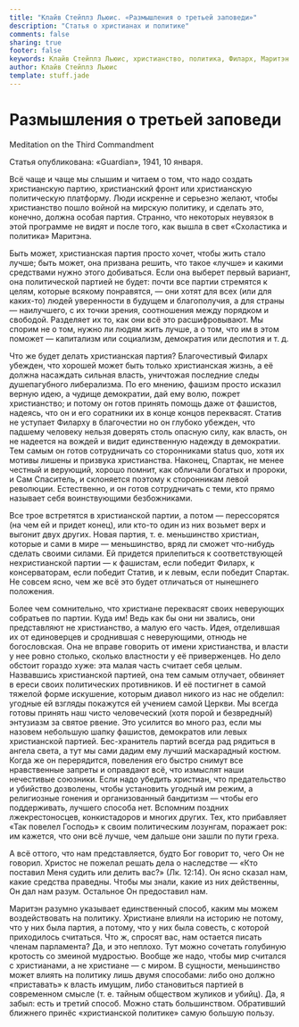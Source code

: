 ```yaml
---
title: "Клайв Стейплз Льюис. «Размышления о третьей заповеди»"
description: "Статья о христианах и политике"
comments: false
sharing: true
footer: false
keywords: Клайв Стейплз Льюис, христианство, политика, Филарх, Маритэн
author: Клайв Стейплз Льюис
template: stuff.jade
---
```


# Размышления о третьей заповеди

Meditation on the Third Commandment

Статья опубликована: «Guardian», 1941, 10 января.

Всё чаще и чаще мы слышим и читаем о том, что надо создать христианскую партию, христианский фронт или христианскую политическую платформу. Люди искренне и серьезно желают, чтобы христианство пошло войной на мирскую политику, и сделать это, конечно, должна особая партия. Странно, что некоторых неувязок в этой программе не видят и после того, как вышла в свет «Схоластика и политика» Маритэна.

Быть может, христианская партия просто хочет, чтобы жить стало лучше; быть может, она призвана решить, что такое «лучше» и какими средствами нужно этого добиваться. Если она выберет первый вариант, она политической партией не будет: почти все партии стремятся к целям, которые всякому понравятся, — они хотят для всех (или для каких-то) людей уверенности в будущем и благополучия, а для страны — наилучшего, с их точки зрения, соотношения между порядком и свободой. Разделяет их то, как они всё это расшифровывают. Мы спорим не о том, нужно ли людям жить лучше, а о том, что им в этом поможет — капитализм или социализм, демократия или деспотия и т. д.

Что же будет делать христианская партия? Благочестивый Филарх убежден, что хорошей может быть только христианская жизнь, а её должна насаждать сильная власть, уничтожая последние следы душепагубного либерализма. По его мнению, фашизм просто исказил верную идею, а чудище демократии, дай ему волю, пожрет христианство; и потому он готов принять помощь даже от фашистов, надеясь, что он и его соратники их в конце концов переквасят. Статив не уступает Филарху в благочестии но он глубоко убежден, что падшему человеку нельзя доверять столь опасную силу, как власть, он не надеется на вождей и видит единственную надежду в демократии. Тем самым он готов сотрудничать со сторонниками status quo, хотя их мотивы лишены и призвука христианства. Наконец, Спартак, не менее честный и верующий, хорошо помнит, как обличали богатых и пророки, и Сам Спаситель, и склоняется поэтому к сторонникам левой революции. Естественно, и он готов сотрудничать с теми, кто прямо называет себя воинствующими безбожниками.

Все трое встретятся в христианской партии, а потом — перессорятся (на чем ей и придет конец), или кто-то один из них возьмет верх и выгонит двух других. Новая партия, т. е. меньшинство христиан, которые и сами в мире — меньшинство, вряд ли сможет что-нибудь сделать своими силами. Ей придется прилепиться к соответствующей нехристианской партии — к фашистам, если победит Филарх, к консерваторам, если победит Статив, и к левым, если победит Спартак. Не совсем ясно, чем же всё это будет отличаться от нынешнего положения.

Более чем сомнительно, что христиане переквасят своих неверующих собратьев по партии. Куда им! Ведь как бы они ни звались, они представляют не христианство, а малую его часть. Идея, отделившая их от единоверцев и сроднившая с неверующими, отнюдь не богословская. Она не вправе говорить от имени христианства, и власти у нее ровно столько, сколько властности у её приверженцев. Но дело обстоит гораздо хуже: эта малая часть считает себя целым. Назвавшись христианской партией, она тем самым отлучает, обвиняет в ереси своих политических противников. И её постигнет в самой тяжелой форме искушение, которым диавол никого из нас не обделил: угодные ей взгляды покажутся ей учением самой Церкви. Мы всегда готовы принять наш чисто человеческий (хотя порой и безвредный) энтузиазм за святое рвение. Это усилится во много раз, если мы назовем небольшую шапку фашистов, демократов или левых христианской партией. Бес-хранитель партий всегда рад рядиться в ангела света, а тут мы сами дадим ему лучший маскарадный костюм. Когда же он перерядится, повеления его быстро снимут все нравственные запреты и оправдают всё, что измыслят наши нечестивые союзники. Если надо убедить христиан, что предательство и убийство дозволены, чтобы установить угодный им режим, а религиозные гонения и организованный бандитизм — чтобы его поддерживать, лучшего способа нет. Вспомним поздних лжекрестоносцев, конкистадоров и многих других. Тех, кто прибавляет «Так повелел Господь» к своим политическим лозунгам, поражает рок: им кажется, что они всё лучше, чем дальше они зашли по пути греха.

А всё оттого, что нам представляется, будто Бог говорит то, чего Он не говорил. Христос не пожелал решать дела о наследстве — «Кто поставил Меня судить или делить вас?» (Лк. 12:14). Он ясно сказал нам, какие средства праведны. Чтобы мы знали, какие из них действенны, Он дал нам разум. Остальное Он предоставил нам.

Маритэн разумно указывает единственный способ, каким мы можем воздействовать на политику. Христиане влияли на историю не потому, что у них была партия, а потому, что у них была совесть, с которой приходилось считаться. Что ж, спросят вас, нам остается писать членам парламента? Да, и это неплохо. Тут можно сочетать голубиную кротость со змеиной мудростью. Вообще же надо, чтобы мир считался с христианами, а не христиане — с миром. В сущности, меньшинство может влиять на политику лишь двумя способами: либо оно должно «приставать» к власть имущим, либо становиться партией в современном смысле (т. е. тайным обществом жуликов и убийц). Да, я забыл: есть и третий способ. Можно стать большинством. Обративший ближнего принёс «христианской политике» самую большую пользу.